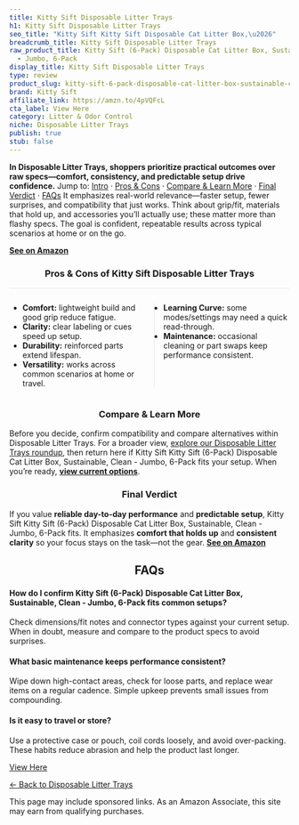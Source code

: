 ```yaml
---
title: Kitty Sift Disposable Litter Trays
h1: Kitty Sift Disposable Litter Trays
seo_title: "Kitty Sift Kitty Sift Disposable Cat Litter Box,\u2026"
breadcrumb_title: Kitty Sift Disposable Litter Trays
raw_product_title: Kitty Sift (6-Pack) Disposable Cat Litter Box, Sustainable, Clean
  - Jumbo, 6-Pack
display_title: Kitty Sift Disposable Litter Trays
type: review
product_slug: kitty-sift-6-pack-disposable-cat-litter-box-sustainable-clean-jumbo-6-pack
brand: Kitty Sift
affiliate_link: https://amzn.to/4pVQFcL
cta_label: View Here
category: Litter & Odor Control
niche: Disposable Litter Trays
publish: true
stub: false
---
```


<div id="intro" class="full-width"><p><strong>In Disposable Litter Trays, shoppers prioritize practical outcomes over raw specs&mdash;comfort, consistency, and predictable setup drive confidence.</strong> Jump to: <a href="#intro">Intro</a> · <a href="#pros-cons">Pros &amp; Cons</a> · <a href="#compare-more">Compare &amp; Learn More</a> · <a href="#verdict">Final Verdict</a> · <a href="#faqs">FAQs</a> It emphasizes real-world relevance&mdash;faster setup, fewer surprises, and compatibility that just works. Think about grip/fit, materials that hold up, and accessories you’ll actually use; these matter more than flashy specs. The goal is confident, repeatable results across typical scenarios at home or on the go.</p><p><a href="https://amzn.to/4pVQFcL" rel="nofollow sponsored noopener" target="_blank"><strong>See on Amazon</strong></a></p></div>
<h3 id="pros-cons" style="text-align:center;">Pros &amp; Cons of Kitty Sift Disposable Litter Trays</h3>
<div class="pc-grid" style="display:grid;grid-template-columns:1fr 1fr;gap:16px;border-top:1px solid #e5e7eb;padding-top:12px;">
  <ul>
    <li><strong>Comfort:</strong> lightweight build and good grip reduce fatigue.</li>
    <li><strong>Clarity:</strong> clear labeling or cues speed up setup.</li>
    <li><strong>Durability:</strong> reinforced parts extend lifespan.</li>
    <li><strong>Versatility:</strong> works across common scenarios at home or travel.</li>
  </ul>
  <ul style="border-left:1px solid #e5e7eb;padding-left:16px;">
    <li><strong>Learning Curve:</strong> some modes/settings may need a quick read-through.</li>
    <li><strong>Maintenance:</strong> occasional cleaning or part swaps keep performance consistent.</li>
  </ul>
</div>


<h3 id="compare-more" style="text-align:center;">Compare &amp; Learn More</h3>
<p>Before you decide, confirm compatibility and compare alternatives within Disposable Litter Trays. For a broader view, <a href="#">explore our Disposable Litter Trays roundup</a>, then return here if Kitty Sift Kitty Sift (6-Pack) Disposable Cat Litter Box, Sustainable, Clean - Jumbo, 6-Pack fits your setup. When you’re ready, <a href="https://amzn.to/4pVQFcL" rel="nofollow sponsored noopener" target="_blank"><strong>view current options</strong></a>.</p>

<h3 id="verdict" style="text-align:center;">Final Verdict</h3>
<p>If you value <strong>reliable day-to-day performance</strong> and <strong>predictable setup</strong>, Kitty Sift Kitty Sift (6-Pack) Disposable Cat Litter Box, Sustainable, Clean - Jumbo, 6-Pack fits. It emphasizes <strong>comfort that holds up</strong> and <strong>consistent clarity</strong> so your focus stays on the task&mdash;not the gear. <a href="https://amzn.to/4pVQFcL" rel="nofollow sponsored noopener" target="_blank"><strong>See on Amazon</strong></a></p>

<h2 id="faqs" style="text-align:center;">FAQs</h2>
<h4><strong>How do I confirm Kitty Sift (6-Pack) Disposable Cat Litter Box, Sustainable, Clean - Jumbo, 6-Pack fits common setups?</strong></h4>
<p>Check dimensions/fit notes and connector types against your current setup. When in doubt, measure and compare to the product specs to avoid surprises.</p>
<h4><strong>What basic maintenance keeps performance consistent?</strong></h4>
<p>Wipe down high-contact areas, check for loose parts, and replace wear items on a regular cadence. Simple upkeep prevents small issues from compounding.</p>
<h4><strong>Is it easy to travel or store?</strong></h4>
<p>Use a protective case or pouch, coil cords loosely, and avoid over-packing. These habits reduce abrasion and help the product last longer.</p>

<p><a class="btn" href="https://amzn.to/4pVQFcL" target="_blank" rel="nofollow sponsored noopener">View Here</a></p>
<p><a href="/roundups/litter-odor-control/disposable-litter-trays/">← Back to Disposable Litter Trays</a></p>
<aside class="disclosure">This page may include sponsored links. As an Amazon Associate, this site may earn from qualifying purchases.</aside>
